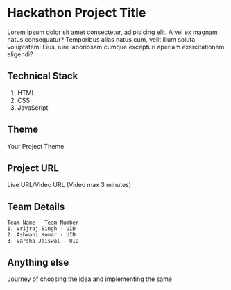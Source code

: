 # Hackathon Project Title
Lorem ipsum dolor sit amet consectetur, adipisicing elit. A vel ex magnam natus consequatur? Temporibus alias natus cum, velit illum soluta voluptatem! Eius, iure laboriosam cumque excepturi aperiam exercitationem eligendi?

## Technical Stack
1. HTML
1. CSS
1. JavaScript

## Theme
Your Project Theme

## Project URL
Live URL/Video URL (Video max 3 minutes)

## Team Details
    Team Name - Team Number
    1. Vrijraj Singh - UID
    2. Ashwani Kumar - UID
    3. Varsha Jaiswal - UID

## Anything else

Journey of choosing the idea and implementing the same